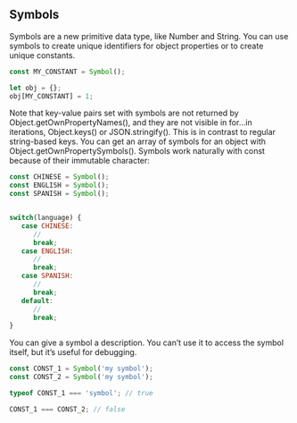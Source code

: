 ## Symbols
Symbols are a new primitive data type, like Number and String. You can use symbols to create unique identifiers for object properties or to create unique constants.

```js
const MY_CONSTANT = Symbol();

let obj = {};
obj[MY_CONSTANT] = 1;
```

Note that key-value pairs set with symbols are not returned by Object.getOwnPropertyNames(), and they are not visible in for...in iterations, Object.keys() or JSON.stringify(). 
This is in contrast to regular string-based keys. 
You can get an array of symbols for an object with Object.getOwnPropertySymbols().
Symbols work naturally with const because of their immutable character:

```js
const CHINESE = Symbol();
const ENGLISH = Symbol();
const SPANISH = Symbol();


switch(language) {
   case CHINESE:
      // 
      break;
   case ENGLISH:
      // 
      break;
   case SPANISH:
      // 
      break;
   default:
      // 
      break;
}
```

You can give a symbol a description. You can’t use it to access the symbol itself, but it’s useful for debugging.

```js
const CONST_1 = Symbol('my symbol');
const CONST_2 = Symbol('my symbol');

typeof CONST_1 === 'symbol'; // true

CONST_1 === CONST_2; // false
```
